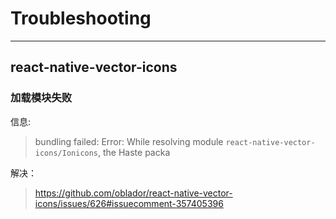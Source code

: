 # Troubleshooting

---

## react-native-vector-icons

### 加载模块失败

信息:

> bundling failed: Error: While resolving module `react-native-vector-icons/Ionicons`, the Haste packa

解决：

> https://github.com/oblador/react-native-vector-icons/issues/626#issuecomment-357405396
